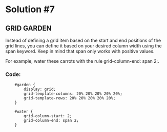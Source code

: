 
# Solution #7

## GRID GARDEN

Instead of defining a grid item based on the start and end positions of the grid lines, you can define it based on your desired column width using the span keyword. Keep in mind that span only works with positive values.

For example, water these carrots with the rule grid-column-end: span 2;.

### Code: 

```
    #garden {
        display: grid;
        grid-template-columns: 20% 20% 20% 20% 20%;
        grid-template-rows: 20% 20% 20% 20% 20%;
    }

    #water {
        grid-column-start: 2;
        grid-column-end: span 2;
    }
```